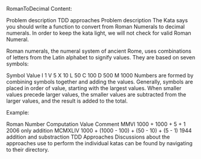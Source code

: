 RomanToDecimal
Content:

Problem description
TDD approaches
Problem description
The Kata says you should write a function to convert from Roman Numerals to decimal numerals. In order to keep the kata light, we will not check for valid Roman Numeral.

Roman numerals, the numeral system of ancient Rome, uses combinations of letters from the Latin alphabet to signify values. They are based on seven symbols:

Symbol	Value
I	     1
V	     5
X	     10
L	     50
C	     100
D	     500
M	     1000
Numbers are formed by combining symbols together and adding the values. Generally, symbols are placed in order of value, starting with the largest values. When smaller values precede larger values, the smaller values are subtracted from the larger values, and the result is added to the total.

Example:

Roman Number	Computation	Value	Comment
MMVI	1000 + 1000 + 5 + 1	2006	only addition
MCMXLIV	1000 + (1000 - 100) + (50 - 10) + (5 - 1)	1944	addition and substraction
TDD Approaches
Discussions about the approaches use to perform the individual katas can be found by navigating to their directory.